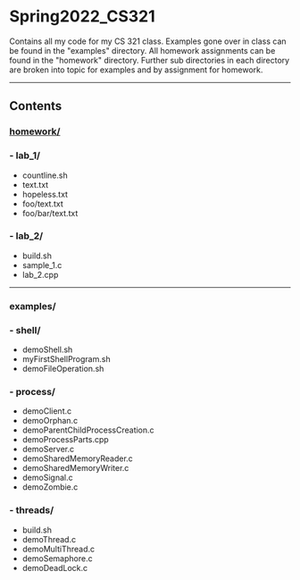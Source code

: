 # Spring2022_CS321
Contains all my code for my CS 321 class.
Examples gone over in class can be found in the "examples" directory.
All homework assignments can be found in the "homework" directory.
Further sub directories in each directory are broken into topic for examples and by assignment for homework.

---

## Contents

### [homework/](homework/)
### - lab_1/
- countline.sh
- text.txt
- hopeless.txt
- foo/text.txt
- foo/bar/text.txt
### - lab_2/
- build.sh
- sample_1.c
- lab_2.cpp
---
### examples/
### - shell/
 - demoShell.sh
 - myFirstShellProgram.sh
 - demoFileOperation.sh
### - process/
 - demoClient.c
 - demoOrphan.c
 - demoParentChildProcessCreation.c
 - demoProcessParts.cpp
 - demoServer.c
 - demoSharedMemoryReader.c
 - demoSharedMemoryWriter.c
 - demoSignal.c
 - demoZombie.c
### - threads/
 - build.sh
 - demoThread.c
 - demoMultiThread.c
 - demoSemaphore.c
 - demoDeadLock.c
